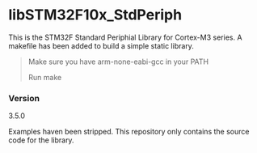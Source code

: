 # libSTM32F10x_StdPeriph

This is the STM32F Standard Periphial Library for Cortex-M3 series.
A makefile has been added to build a simple static library.

> Make sure you have arm-none-eabi-gcc in your PATH
>
> Run make

### Version
3.5.0

Examples haven been stripped. This repository only contains the source code for the library.
